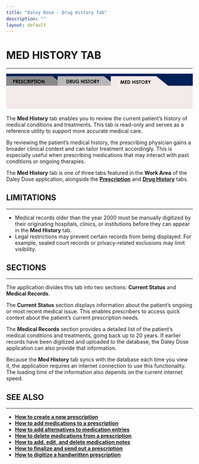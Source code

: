```yaml
---
title: "Daley Dose - Drug History Tab"
description: ""
layout: default
---
```


# **MED HISTORY TAB**
---
![Daily Dose Tabs](/assets/images/daley-dose-home-window-parts-med-history-1.png)

The **Med History** tab enables you to review the current patient’s history of medical conditions and treatments. This tab is read-only and serves as a reference utility to support more accurate medical care.

By reviewing the patient’s medical history, the prescribing physician gains a broader clinical context and can tailor treatment accordingly. This is especially useful when prescribing medications that may interact with past conditions or ongoing therapies.

The **Med History** tab is one of three tabs featured in the **Work Area** of the Daley Dose application, alongside the [**Prescription**](/daleydose/window-prescription-tab) and [**Drug History**](/daleydose/window-drug-history-tab) tabs.

## **LIMITATIONS**
---
- Medical records older than the year 2000 must be manually digitized by their originating hospitals, clinics, or institutions before they can appear in the **Med History** tab.
- Legal restrictions may prevent certain records from being displayed. For example, sealed court records or privacy-related exclusions may limit visibility.

## **SECTIONS**
---
The application divides this tab into two sections: **Current Status** and **Medical Records**.  

The **Current Status** section displays information about the patient’s ongoing or most recent medical issue. This enables prescribers to access quick context about the patient’s current prescription needs.  

The **Medical Records** section provides a detailed list of the patient’s medical conditions and treatments, going back up to 20 years. If earlier records have been digitized and uploaded to the database, the Daley Dose application can also provide that information.  

Because the **Med History** tab syncs with the database each time you view it, the application requires an internet connection to use this functionality. The loading time of the information also depends on the current internet speed.

## **SEE ALSO**
---
- [**How to create a new prescription**](/daleydose/prescription-create-new)  
- [**How to add medications to a prescription**](/daleydose/prescription-add-meds)
- [**How to add alternatives to medication entries**](/daleydose/prescription-add-alts)  
- [**How to delete medications from a prescription**](/daleydose/prescription-delete-meds)  
- [**How to add, edit, and delete medication notes**](/daleydose/prescription-manage)  
- [**How to finalize and send out a prescription**](/daleydose/prescription-finalize)  
- [**How to digitize a handwritten prescription**](/daleydose/prescription-digitize)
